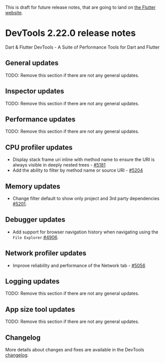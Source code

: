 This is draft for future release notes, that are going to land on
[the Flutter website](https://docs.flutter.dev/development/tools/devtools/release-notes).

# DevTools 2.22.0 release notes

Dart & Flutter DevTools - A Suite of Performance Tools for Dart and Flutter

## General updates
TODO: Remove this section if there are not any general updates.

## Inspector updates
TODO: Remove this section if there are not any general updates.

## Performance updates
TODO: Remove this section if there are not any general updates.

## CPU profiler updates

* Display stack frame uri inline with method name to ensure the URI is always visible
in deeply nested trees - [#5181](https://github.com/flutter/devtools/pull/5181)
* Add the ability to filter by method name or source URI - [#5204](https://github.com/flutter/devtools/pull/5204)

## Memory updates
* Change filter default to show only project and 3rd party dependencies [#5201](https://github.com/flutter/devtools/pull/5201).

## Debugger updates
* Add support for browser navigation history when navigating using the `File Explorer` [#4906](https://github.com/flutter/devtools/pull/4906).

## Network profiler updates
* Improve reliability and performance of the Network tab - [#5056](https://github.com/flutter/devtools/pull/5056)

## Logging updates
TODO: Remove this section if there are not any general updates.

## App size tool updates
TODO: Remove this section if there are not any general updates.

## Changelog
More details about changes and fixes are available in the DevTools
[changelog](https://github.com/flutter/devtools/blob/master/CHANGELOG.md).
